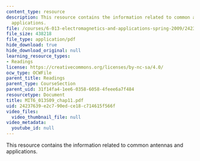 ```yaml
---
content_type: resource
description: This resource contains the information related to common antennas and
  applications.
file: /courses/6-013-electromagnetics-and-applications-spring-2009/24237639e2c790edce18c714615f566f_MIT6_013S09_chap11.pdf
file_size: 438218
file_type: application/pdf
hide_download: true
hide_download_original: null
learning_resource_types:
- Readings
license: https://creativecommons.org/licenses/by-nc-sa/4.0/
ocw_type: OCWFile
parent_title: Readings
parent_type: CourseSection
parent_uid: 31f14fa4-1ee6-0358-6058-4feee6a7f484
resourcetype: Document
title: MIT6_013S09_chap11.pdf
uid: 24237639-e2c7-90ed-ce18-c714615f566f
video_files:
  video_thumbnail_file: null
video_metadata:
  youtube_id: null
---
```

This resource contains the information related to common antennas and applications.